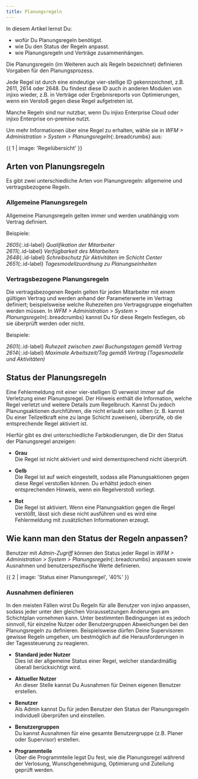 ```yaml
---
title: Planungsregeln
---
```


In diesem Artikel lernst Du:

- wofür Du Planungsregeln benötigst.
- wie Du den Status der Regeln anpasst.
- wie Planungsregeln und Verträge zusammenhängen.

Die Planungsregeln (im Weiteren auch als Regeln bezeichnet) definieren Vorgaben für den Planungsprozess.

Jede Regel ist durch eine eindeutige vier-stellige ID gekennzeichnet, z.B. 2611, 2614 oder 2648. Du findest diese ID auch in anderen Modulen von injixo wieder, z.B. in Verträge oder Ergebnisreports von Optimierungen, wenn ein Verstoß gegen diese Regel aufgetreten ist.

Manche Regeln sind nur nutzbar, wenn Du injixo Enterprise Cloud oder injixo Enterprise on-premise nutzt.

Um mehr Informationen über eine Regel zu erhalten, wähle sie in _WFM > Administration > System > Planungsregeln_{:.breadcrumbs} aus:

{{ 1 | image: 'Regelübersicht' }}

## Arten von Planungsregeln

Es gibt zwei unterschiedliche Arten von Planungsregeln: allgemeine und vertragsbezogene Regeln.

### Allgemeine Planungsregeln

Allgemeine Planungsregeln gelten immer und werden unabhängig vom Vertrag definiert.

Beispiele:

_2605_{:.id-label} _Qualifikation der Mitarbeiter_  
_2611_{:.id-label} _Verfügbarkeit des Mitarbeiters_  
_2648_{:.id-label} _Schreibschutz für Aktivitäten im Schicht Center_  
_2651_{:.id-label} _Tagesmodellzuordnung zu Planungseinheiten_

### Vertragsbezogene Planungsregeln

Die vertragsbezogenen Regeln gelten für jeden Mitarbeiter mit einem gültigen Vertrag und werden anhand der Parameterwerte im Vertrag definiert; beispielsweise welche Ruhezeiten pro Vertragsgruppe eingehalten werden müssen. In _WFM > Administration > System > Planungsregeln_{:.breadcrumbs} kannst Du für diese Regeln festlegen, ob sie überprüft werden oder nicht.

Beispiele:

_2601_{:.id-label} _Ruhezeit zwischen zwei Buchungstagen gemäß Vertrag_  
_2614_{:.id-label} _Maximale Arbeitszeit/Tag gemäß Vertrag (Tagesmodelle und Aktivitäten)_

## Status der Planungsregeln

Eine Fehlermeldung mit einer vier-stelligen ID verweist immer auf die Verletzung einer Planungsregel. Der Hinweis enthält die Information, welche Regel verletzt und weitere Details zum Regelbruch. Kannst Du jedoch Planungsaktionen durchführen, die nicht erlaubt sein sollten (z. B. kannst Du einer Teilzeitkraft eine zu lange Schicht zuweisen), überprüfe, ob die entsprechende Regel aktiviert ist.

Hierfür gibt es drei unterschiedliche Farbkodierungen, die Dir den Status der Planungsregel anzeigen:

- **Grau**  
  Die Regel ist nicht aktiviert und wird dementsprechend nicht überprüft.

- **Gelb**  
  Die Regel ist auf weich eingestellt, sodass alle Planungsaktionen gegen diese Regel verstoßen können. Du erhältst jedoch einen entsprechenden Hinweis, wenn ein Regelverstoß vorliegt.

- **Rot**  
  Die Regel ist aktiviert. Wenn eine Planungsaktion gegen die Regel verstößt, lässt sich diese nicht ausführen und es wird eine Fehlermeldung mit zusätzlichen Informationen erzeugt.

## Wie kann man den Status der Regeln anpassen?

Benutzer mit _Admin-Zugriff_ können den Status jeder Regel in _WFM > Administration > System > Planungsregeln_{:.breadcrumbs} anpassen sowie Ausnahmen und benutzerspezifische Werte definieren.

{{ 2 | image: 'Status einer Planungsregel', '40%' }}

### Ausnahmen definieren

In den meisten Fällen wirst Du Regeln für alle Benutzer von injixo anpassen, sodass jeder unter den gleichen Voraussetzungen Änderungen am Schichtplan vornehmen kann. Unter bestimmten Bedingungen ist es jedoch sinnvoll, für einzelne Nutzer oder Benutzergruppen Abweichungen bei den Planungsregeln zu definieren. Beispielsweise dürfen Deine Supervisoren gewisse Regeln umgehen, um bestmöglich auf die Herausforderungen in der Tagessteuerung zu reagieren.

- **Standard jeder Nutzer**  
  Dies ist der allgemeine Status einer Regel, welcher standardmäßig überall berücksichtigt wird.

- **Aktueller Nutzer**  
  An dieser Stelle kannst Du Ausnahmen für Deinen eigenen Benutzer erstellen.

- **Benutzer**  
  Als Admin kannst Du für jeden Benutzer den Status der Planungsregeln individuell überprüfen und einstellen.

- **Benutzergruppen**  
  Du kannst Ausnahmen für eine gesamte Benutzergruppe (z.B. Planer oder Supervisor) erstellen.

- **Programmteile**  
  Über die Programmteile legst Du fest, wie die Planungsregel während der Verlosung, Wunschgenehmigung, Optimierung und Zuteilung geprüft werden.

